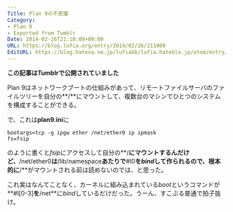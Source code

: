 ```yaml
---
Title: Plan 9の不思議
Category:
- Plan 9
- Exported from Tumblr
Date: 2014-02-26T21:10:00+09:00
URL: https://blog.lufia.org/entry/2014/02/26/211000
EditURL: https://blog.hatena.ne.jp/lufiabb/lufia.hateblo.jp/atom/entry/26006613561249126
---
```


**この記事はTumblrで公開されていました**

Plan 9はネットワークブートの仕組みがあって、リモートファイルサーバのファイルツリーを自分の**/**にマウントして、複数台のマシンでひとつのシステムを構成することができる。

で、これは**plan9.ini**に

```dosini
bootargs=tcp -g ipgw ether /net/ether0 ip ipmask
fs=fsip
```

のように書くと*fsip*にアクセスして自分の**/**にマウントするんだけど、**/net/ether0**は**/lib/namespace**あたりで**#l0**を*bind*して作られるので、根本的に**/**がマウントされる前は読めないのでは、と思った。

これ実はなんてことなく、カーネルに組み込まれている*boot*というコマンドが**#l[0-3]**を**/net**に*bind*しているだけだった。うーん、すこぶる普通で拍子抜け。
